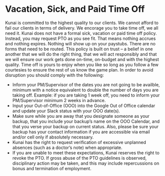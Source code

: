 # Vacation, Sick, and Paid Time Off
Kunai is committed to the highest quality to our clients. We cannot afford to fail our clients in terms of delivery. We encorage you to take time off, we all need it. Kunai does not have a formal sick, vacation or paid time off policy. Instead, you may request PTO as you see fit. That means nothing accrues and nothing expires. Nothing will show up on your paystubs. There are no forms that need to be routed. This policy is built on trust – a belief in one another that we will do the right thing, that we will act responsibly and that we will ensure our work gets done on-time, on-budget and with the highest quality.  Time off is yours to enjoy when you like so long as you follow a few courtesies to ensure the rest of us know the game plan. In order to avoid disruption you should comply with the following:
- Inform your PM/Supervisor of the dates you are not going to be availble, minimum with a notice equivalent to double the number of days you are taking off. Example: if you are taking 1 week off, you need to inform your PM/Supervisor minimum 2 weeks in advance.
- Input your Out-of-Office (OOO) into the Google Out of Office calendar and update your Slack status with your OOO date(s).
- Make sure while you are away that you designate someone as your backup, that you include your backup’s name on the OOO Calendar, and that you verse your backup on current status. Also, please be sure your backup has your contact information if you are accessible via email and/or cell only if absolutely necessary. 
- Kunai has the right to request verification of excessive unplanned absences (such as a doctor’s note) when appropriate.  
- If you are unable to meet these expectations, Kunai reserves the right to revoke the PTO. If gross abuse of the PTO guidelines is observed, disciplinary action may be taken, and this may include repercussions on bonus and termination of employment. 

